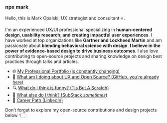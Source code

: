### npx mark

Hello, this is Mark Opalski, UX strategist and consultant ⭐️.

I'm an experienced UX/UI professional specializing in **human-centered design, usability research, and creating impactful user experiences**. I have worked at top organizations like **Gartner and Lockheed Martin** and am passionate about **blending behavioral science with design**. **I believe in the power of evidence-based design to drive business outcomes**. I also love contributing to open-source projects and sharing knowledge on design best practices through talks and articles.

- 🌐 [My Professional Portfolio (is constantly changing)](www.markopalski.com)
- 💼 [What am I doing about UX and Open Source? (GitHub, you're already here)](https://github.com/MarkOpalski)
- 🔍 [What do I think is funny? (Tis But A Scratch)](https://www.youtube.com/watch?v=ZmInkxbvlCs)
- 🧠 [What else do I think? (SubStack _sometimes_)](https://markopalski.substack.com/)
- 📄 [Career Path (LinkedIn)](https://www.linkedin.com/in/markopalski/)

Don’t forget to explore my open-source contributions and design projects below 👇🏻
